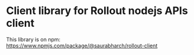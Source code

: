 # Client library for Rollout nodejs APIs client

This library is on npm: https://www.npmjs.com/package/@saurabharch/rollout-client

